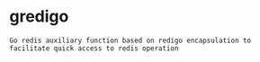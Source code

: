# gredigo
    
    Go redis auxiliary function based on redigo encapsulation to 
    facilitate quick access to redis operation
